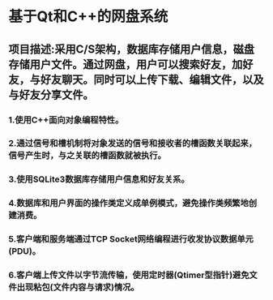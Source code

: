 # 基于Qt和C++的网盘系统
## 项目描述:采用C/S架构，数据库存储用户信息，磁盘存储用户文件。通过网盘，用户可以搜索好友，加好友，与好友聊天。同时可以上传下载、编辑文件，以及与好友分享文件。
### 1.使用C++面向对象编程特性。
### 2.通过信号和槽机制将对象发送的信号和接收者的槽函数关联起来，信号产生时，与之关联的槽函数就被执行。
### 3.使用SQLite3数据库存储用户信息和好友关系。
### 4.数据库和用户界面的操作类定义成单例模式，避免操作类频繁地创建消费。
### 5.客户端和服务端通过TCP Socket网络编程进行收发协议数据单元(PDU)。
### 6.客户端上传文件以字节流传输，使用定时器(Qtimer型指针)避免文件出现粘包(文件内容与请求)情况。
